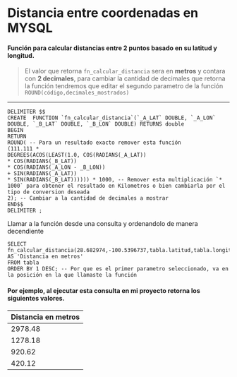 # Distancia entre coordenadas en MYSQL
#### **Función para calcular distancias entre 2 puntos basado en su latitud y longitud.**
> El valor que retorna `fn_calcular_distancia` sera en **metros** y contara con **2 decimales**, para cambiar la cantidad de decimales que retorna la función tendremos que editar el segundo parametro de la función  `ROUND(código,decimales_mostrados)` 
***
```MYSQL
DELIMITER $$
CREATE  FUNCTION `fn_calcular_distancia`(`_A_LAT` DOUBLE, `_A_LON` DOUBLE, `_B_LAT` DOUBLE, `_B_LON` DOUBLE) RETURNS double
BEGIN
RETURN 
ROUND( -- Para un resultado exacto remover esta función
(111.111 *
DEGREES(ACOS(LEAST(1.0, COS(RADIANS(_A_LAT))
* COS(RADIANS(_B_LAT))
* COS(RADIANS(_A_LON - _B_LON))
+ SIN(RADIANS(_A_LAT))
* SIN(RADIANS(_B_LAT)))))) * 1000, -- Remover esta multiplicación `* 1000` para obtener el resultado en Kilometros o bien cambiarla por el tipo de conversion deseada
2); -- Cambiar a la cantidad de decimales a mostrar
END$$
DELIMITER ;
```
Llamar a la función desde una consulta y ordenandolo de manera decendiente
```MYSQL
SELECT 
fn_calcular_distancia(28.682974,-100.5396737,tabla.latitud,tabla.longitud) AS 'Distancia en metros'
FROM tabla
ORDER BY 1 DESC; -- Por que es el primer parametro seleccionado, va en la posición en la que llamaste la función
```
#### **Por ejemplo, al ejecutar esta consulta en mi proyecto retorna los siguientes valores.**
Distancia en metros | 
--- |
2978.48 |
1278.18 |
920.62 |
420.12 |
